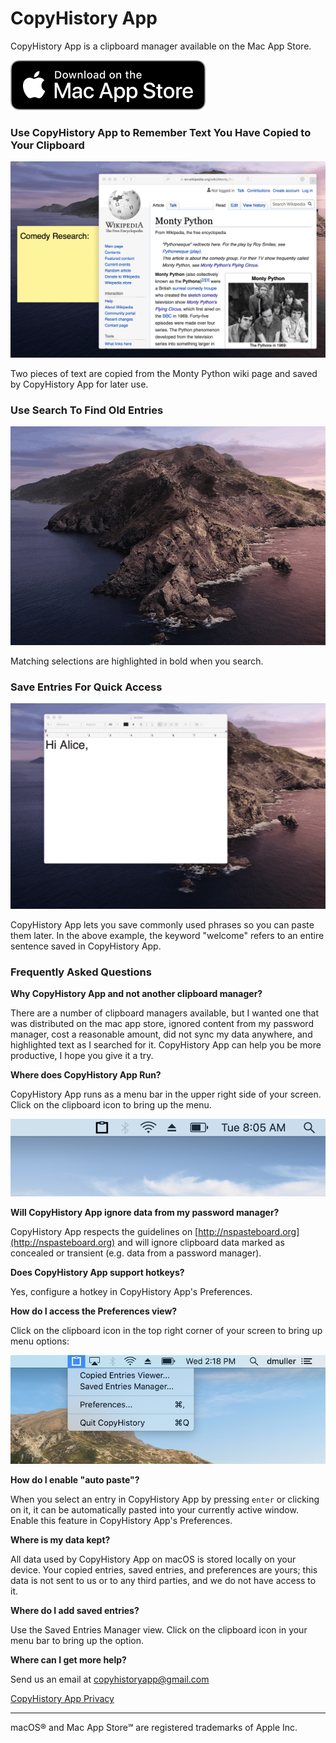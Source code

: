 # CopyHistory App

CopyHistory App is a clipboard manager available on the Mac App Store.

<a href="https://apps.apple.com/us/app/copyhistory-app/id1508058732?ls=1">
  <img src="/images/Download_on_the_Mac_App_Store_Badge_US-UK_RGB_blk_092917.svg">
</a>

### Use CopyHistory App to Remember Text You Have Copied to Your Clipboard

![copy-multiple-pieces-of-text-monty-python-wiki](/images/copy-multiple-pieces-of-text-monty-python-wiki.gif)

Two pieces of text are copied from the Monty Python wiki page and saved by CopyHistory App for later use.

### Use Search To Find Old Entries

![search-example](/images/search-example.gif)

Matching selections are highlighted in bold when you search.

### Save Entries For Quick Access

![saved-text-clips-example](/images/saved-text-clips-example.gif)

CopyHistory App lets you save commonly used phrases so you can paste them later. In the above example, the keyword "welcome" refers to an entire sentence saved in CopyHistory App.

### Frequently Asked Questions

**Why CopyHistory App and not another clipboard manager?**

There are a number of clipboard managers available, but I wanted one that was distributed on the mac app store, ignored content from my password manager, cost a reasonable amount, did not sync my data anywhere, and highlighted text as I searched for it. CopyHistory App can help you be more productive, I hope you give it a try.

**Where does CopyHistory App Run?**

CopyHistory App runs as a menu bar in the upper right side of your screen. Click on the clipboard icon to bring up the menu.

![menu-bar-app](/images/menu-bar-app.png)

**Will CopyHistory App ignore data from my password manager?**

CopyHistory App respects the guidelines on [http://nspasteboard.org](http://nspasteboard.org) and will ignore clipboard data marked as concealed or transient (e.g. data from a password manager).

**Does CopyHistory App support hotkeys?**

Yes, configure a hotkey in CopyHistory App's Preferences.

**How do I access the Preferences view?**

Click on the clipboard icon in the top right corner of your screen to bring up menu options:

![menu-bar-menu](/images/menu-bar-menu.png)

**How do I enable "auto paste"?**

When you select an entry in CopyHistory App by pressing `enter` or clicking on it, it can be automatically pasted into your currently active window. Enable this feature in CopyHistory App's Preferences.

**Where is my data kept?**

All data used by CopyHistory App on macOS is stored locally on your device. Your copied entries, saved entries, and preferences are yours; this data is not sent to us or to any third parties, and we do not have access to it.

**Where do I add saved entries?**

Use the Saved Entries Manager view. Click on the clipboard icon in your menu bar to bring up the option.

**Where can I get more help?**

Send us an email at copyhistoryapp@gmail.com


<a href="CopyHistoryApp-privacy">CopyHistory App Privacy</a>

---

macOS® and Mac App Store℠ are registered trademarks of Apple Inc.
